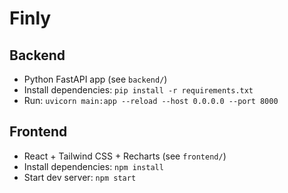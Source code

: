 # Finly

## Backend

- Python FastAPI app (see `backend/`)
- Install dependencies: `pip install -r requirements.txt`
- Run: `uvicorn main:app --reload --host 0.0.0.0 --port 8000`

## Frontend

- React + Tailwind CSS + Recharts (see `frontend/`)
- Install dependencies: `npm install`
- Start dev server: `npm start`